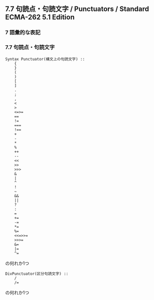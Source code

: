 7.7 句読点・句読文字 / Punctuators / Standard ECMA-262 5.1 Edition
------------------------------------------------------------------

### 7 語彙的な表記

### 7.7 句読点・句読文字

    Syntax Punctuator(構文上の句読文字) ::
        {
        }
        (
        )
        [
        ]
        .
        ;
        ,
        <
        >
        <=>=
        ==
        !=
        ===
        !==
        +
        -
        *
        %
        ++
        --
        <<
        >>
        >>>
        &
        |
        ^
        !
        ~
        &&
        ||
        ?
        :
        =
        +=
        -=
        *=
        %=
        <<=>>=
        >>>=
        &=
        |=
        ^=

の何れか1つ

    DivPunctuator(区分句読文字) ::
        /
        /=

の何れか1つ
